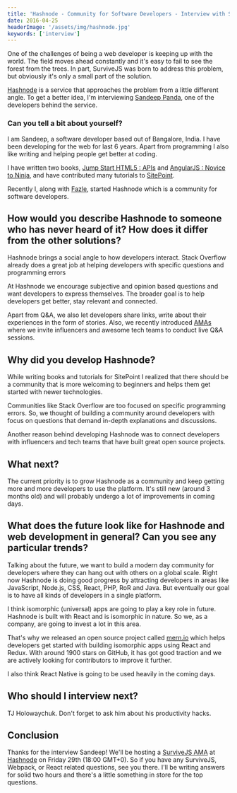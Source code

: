 ```yaml
---
title: 'Hashnode - Community for Software Developers - Interview with Sandeep Panda'
date: 2016-04-25
headerImage: '/assets/img/hashnode.jpg'
keywords: ['interview']
---
```


One of the challenges of being a web developer is keeping up with the world. The field moves ahead constantly and it's easy to fail to see the forest from the trees. In part, SurviveJS was born to address this problem, but obviously it's only a small part of the solution.

[Hashnode](https://hashnode.com/) is a service that approaches the problem from a little different angle. To get a better idea, I'm interviewing [Sandeep Panda](https://twitter.com/Sandeepg33k), one of the developers behind the service.

### Can you tell a bit about yourself?

I am Sandeep, a software developer based out of Bangalore, India. I have been developing for the web for last 6 years. Apart from programming I also like writing and helping people get better at coding.

I have written two books, [Jump Start HTML5 : APIs](http://shop.oreilly.com/product/9780980285826.do) and [AngularJS : Novice to Ninja](https://learnable.com/books/angularjs-novice-to-ninja), and have contributed many tutorials to [SitePoint](https://www.sitepoint.com/author/spanda/).

Recently I, along with [Fazle](https://twitter.com/@fazlerocks), started Hashnode which is a community for software developers.

## How would you describe Hashnode to someone who has never heard of it? How does it differ from the other solutions?

Hashnode brings a social angle to how developers interact. Stack Overflow already does a great job at helping developers with specific questions and programming errors

At Hashnode we encourage subjective and opinion based questions and want developers to express themselves. The broader goal is to help developers get better, stay relevant and connected.

Apart from Q&A, we also let developers share links, write about their experiences in the form of stories. Also, we recently introduced [AMAs](https://hashnode.com/amas) where we invite influencers and awesome tech teams to conduct live Q&A sessions.

## Why did you develop Hashnode?

While writing books and tutorials for SitePoint I realized that there should be a community that is more welcoming to beginners and helps them get started with newer technologies.

Communities like Stack Overflow are too focused on specific programming errors. So, we thought of building a community around developers with focus on questions that demand in-depth explanations and discussions.

Another reason behind developing Hashnode was to connect developers with influencers and tech teams that have built great open source projects.

## What next?

The current priority is to grow Hashnode as a community and keep getting more and more developers to use the platform. It's still new (around 3 months old) and will probably undergo a lot of improvements in coming days.

## What does the future look like for Hashnode and web development in general? Can you see any particular trends?

Talking about the future, we want to build a modern day community for developers where they can hang out with others on a global scale. Right now Hashnode is doing good progress by attracting developers in areas like JavaScript, Node.js, CSS, React, PHP, RoR and Java. But eventually our goal is to have all kinds of developers in a single platform.

I think isomorphic (universal) apps are going to play a key role in future. Hashnode is built with React and is isomorphic in nature. So we, as a company, are going to invest a lot in this area.

That's why we released an open source project called [mern.io](http://mern.io) which helps developers get started with building isomorphic apps using React and Redux. With around 1900 stars on GitHub, it has got good traction and we are actively looking for contributors to improve it further.

I also think React Native is going to be used heavily in the coming days.

## Who should I interview next?

TJ Holowaychuk. Don't forget to ask him about his productivity hacks.

## Conclusion

Thanks for the interview Sandeep! We'll be hosting a [SurviveJS AMA](https://hashnode.com/ama/with-survivejs-cinamhpeh005pn753oax6pf5b) at [Hashnode](https://hashnode.com/) on Friday 29th (18:00 GMT+0). So if you have any SurviveJS, Webpack, or React related questions, see you there. I'll be writing answers for solid two hours and there's a little something in store for the top questions.
